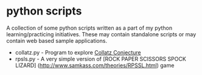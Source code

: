 # python scripts

A collection of some python scripts written as a part of my python learning/practicing initiatives. These may contain standalone scripts or may contain web based sample applications.

* collatz.py - Program to explore [Collatz Conjecture](http://en.wikipedia.org/wiki/Collatz_conjecture)
* rpsls.py - A very simple version of [ROCK PAPER SCISSORS SPOCK LIZARD] (http://www.samkass.com/theories/RPSSL.html) game
